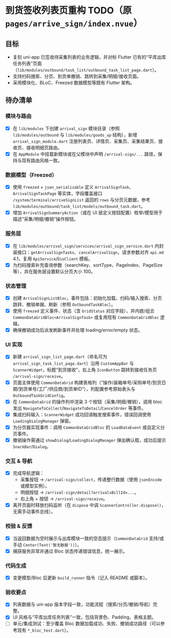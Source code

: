 # 到货签收列表页重构 TODO（原 `pages/arrive_sign/index.nvue`）

## 目标
- 复刻 uni-app 已签收待采集列表的业务逻辑，并对标 Flutter 已有的“平库出库任务列表”页面（`lib/modules/outbound/task_list/outbound_task_list_page.dart`）。
- 支持扫码搜索、分页、到货单撤销、跳转到采集/明细/接收页面。
- 采用模块化、BLoC、Freezed 数据模型等既有 Flutter 架构。

## 待办清单
### 模块与路由
- [x] 在 `lib/modules` 下创建 `arrival_sign` 模块目录（参照 `lib/modules/outbound` 与 `lib/modules/goods_up` 结构），新增 `arrival_sign_module.dart` 注册列表页、详情页、采集页、采集结果页、接收页、接收明细页路由。
- [x] 在 `AppModule` 中挂载新模块或在父模块中声明 `/arrival-sign/...` 路径，保持与现有路由风格一致。

### 数据模型（Freezed）
- [x] 使用 `freezed` + `json_serializable` 定义 `ArrivalSignTask`、`ArrivalSignTaskPage` 等实体，字段覆盖接口 `/system/terminal/arriveSignList` 返回的 `rows` 与分页元数据，参考 `lib/modules/outbound/task_list/models/outbound_task.dart`。
- [x] 增加 `ArrivalSignSummaryAction`（或在 UI 层定义按钮配置）枚举/模型用于描述“采集/明细/撤销”操作按钮。

### 服务层
- [x] 在 `lib/modules/arrival_sign/services/arrival_sign_service.dart` 内封装接口：`getArrivalSignTasks`、`cancelArrivalSign`，请求参数对齐 `api.md` 4.1，复用 `ApiService`/`DioClient` 模板。
- [x] 为扫码搜索补充查询参数（searchKey、sortType、PageIndex、PageSize 等），并在服务层设置默认分页大小 100。

### 状态管理
- [x] 创建 `ArrivalSignListBloc`，事件包括：初始化加载、扫码/输入搜索、分页跳转、撤销单据、刷新（参照 `OutboundTaskBloc`）。
- [x] 使用 `freezed` 定义事件、状态（含 `GridStatus` 对应字段），并内嵌/组合 `CommonDataGridBloc<ArrivalSignTask>` 或复用现有 `CommonDataGridBloc` 逻辑。
- [x] 确保撤销成功后派发刷新事件并处理 loading/error/empty 状态。

### UI 实现
- [x] 新建 `arrival_sign_list_page.dart`（命名可为 `arrival_sign_task_list_page.dart`）沿用 `CustomAppBar` 与 `ScannerWidget`，标题“到货接收”，右上角 `IconButton` 跳转到接收任务页 `/arrival-sign/receive`。
- [x] 页面主体使用 `CommonDataGrid` 构建表格列（“操作/装箱单号/采购单号/到货日期/到货单号/工厂/供应商/到货单ID”），列配置参考原始表头与 `OutboundTaskGridConfig`。
- [x] 在 `CommonDataGrid` 的操作列中渲染 3 个按钮（采集/明细/撤销），调用 bloc 发出 `NavigateToCollect`/`NavigateToDetail`/`CancelOrder` 等事件。
- [x] 集成扫码输入：`ScannerWidget` 成功回调触发搜索事件，错误回调使用 `LoadingDialogManager` 弹窗。
- [x] 为分页器实现事件：调用 `CommonDataGridBloc` 的 `LoadDataEvent` 或自定义分页事件。
- [x] 撤销操作需通过 `showDialog`/`LoadingDialogManager` 弹出确认框，成功后提示 `SnackBar`/`Dialog`。

### 交互 & 导航
- [x] 完成导航逻辑：
  - 采集按钮 -> `/arrival-sign/collect`，传递整行数据（使用 `jsonEncode` 或模型实例）。
  - 明细按钮 -> `/arrival-sign/detail?arrivalsBillId=...`。
  - 右上角 + 按钮 -> `/arrival-sign/receive`。
- [x] 离开页面时释放扫码监听（在 `dispose` 中调 `ScannerController.dispose()`，无需手动事件总线）。

### 校验 & 反馈
- [x] 当返回数据为空时展示与出库模块一致的空态提示（`CommonDataGrid` 支持/或手动 `Center(Text('暂无数据'))`）。
- [x] 捕获服务异常并通过 Bloc 状态传递错误信息，统一展示。

### 代码生成
- [x] 变更模型/Bloc 后更新 `build_runner` 指令（记入 README 或脚本）。

### 验收要点
- [x] 列表数据与 uni-app 版本字段一致，功能流程（搜索/分页/撤销/导航）完整。
- [x] UI 风格与“平库出库任务列表”一致，包括背景色、Padding、表格主题。
- [ ] 单元/集成测试：至少覆盖 Bloc 数据加载成功、失败、撤销成功路径（可以参考现有 `*_bloc_test.dart`）。
